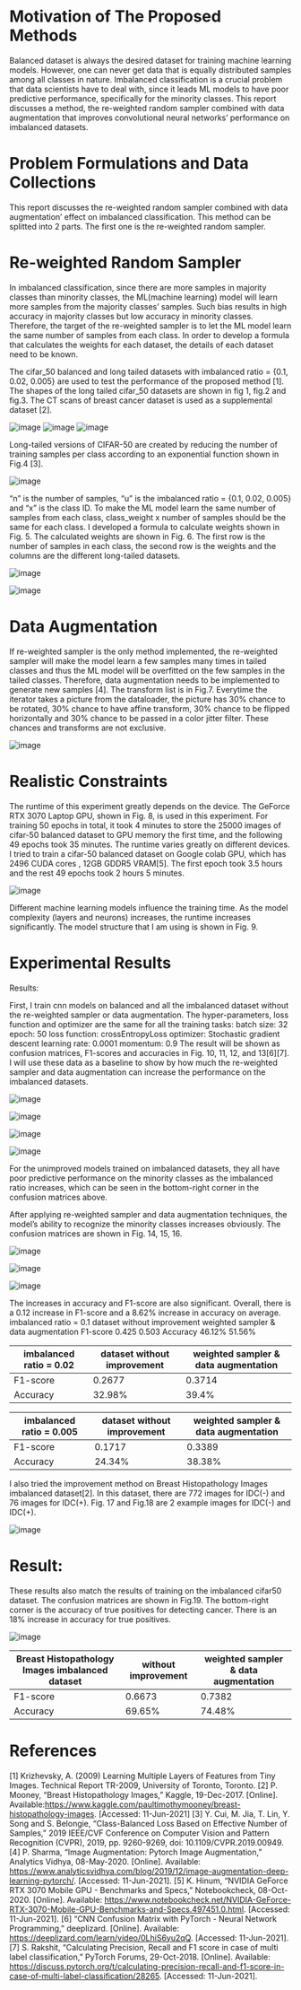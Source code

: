 # Motivation of The Proposed Methods

Balanced dataset is always the desired dataset for training machine learning models.
However, one can never get data that is equally distributed samples among all classes in
nature. Imbalanced classification is a crucial problem that data scientists have to deal with,
since it leads ML models to have poor predictive performance, specifically for the minority
classes. This report discusses a method, the re-weighted random sampler combined with
data augmentation that improves convolutional neural networks’ performance on imbalanced
datasets.

# Problem Formulations and Data Collections

This report discusses the re-weighted random sampler combined with data augmentation’
effect on imbalanced classification. This method can be splitted into 2 parts. The first one is
the re-weighted random sampler.

# Re-weighted Random Sampler

In imbalanced classification, since there are more samples in majority classes than minority
classes, the ML(machine learning) model will learn more samples from the majority classes’
samples. Such bias results in high accuracy in majority classes but low accuracy in minority
classes. Therefore, the target of the re-weighted sampler is to let the ML model learn the
same number of samples from each class. In order to develop a formula that calculates the
weights for each dataset, the details of each dataset need to be known.

The cifar_50 balanced and long tailed datasets with imbalanced ratio = {0.1, 0.02, 0.005} are
used to test the performance of the proposed method [1]. The shapes of the long tailed
cifar_50 datasets are shown in fig 1, fig.2 and fig.3. The CT scans of breast cancer dataset
is used as a supplemental dataset [2].

![image](https://user-images.githubusercontent.com/58502695/138342169-a043dbb0-0b71-492f-abef-c4c79a9d5b0d.png)
![image](https://user-images.githubusercontent.com/58502695/138342209-242c6322-e204-4f9b-a290-afcdd3f175b7.png)
![image](https://user-images.githubusercontent.com/58502695/138342235-35938480-1a70-4fde-a319-58655f1de38f.png)

Long-tailed versions of CIFAR-50 are created by reducing the number of training samples per class according to an exponential function shown in Fig.4 [3]. 

![image](https://user-images.githubusercontent.com/58502695/138342324-eb03f0c4-fdaa-43c3-bc11-238030067c3c.png)

“n” is the number of samples, “u” is the imbalanced ratio = {0.1, 0.02, 0.005} and “x” is the class ID. To make the ML model learn the same number of samples from each class, class_weight x number of samples should be the same for each class. I developed a formula to calculate weights shown in Fig. 5. The calculated weights are shown in Fig. 6. The first row is the number of samples in each class, the second row is the weights and the columns are the different long-tailed datasets.

![image](https://user-images.githubusercontent.com/58502695/138342382-fdee868f-3cc6-454a-9cf1-9402678235fb.png)

![image](https://user-images.githubusercontent.com/58502695/138342411-92cd1bd0-5fb3-47ba-a380-77b48a0af869.png)


# Data Augmentation

If re-weighted sampler is the only method implemented, the re-weighted sampler will make the model learn a few samples many times in tailed classes and thus the ML model will be overfitted on the few samples in the tailed classes. Therefore, data augmentation needs to be implemented to generate new samples [4]. The transform list is in Fig.7. Everytime the iterator takes a picture from the dataloader, the picture has 30% chance to be rotated, 30% chance to have affine transform, 30% chance to be flipped horizontally and 30% chance to be passed in a color jitter filter. These chances and transforms are not exclusive. 

![image](https://user-images.githubusercontent.com/58502695/138342534-d87528bf-8000-426a-a5fb-59cdc83333d3.png)

# Realistic Constraints

The runtime of this experiment greatly depends on the device. The GeForce RTX 3070 Laptop GPU, shown in Fig. 8, is used in this experiment. For training 50 epochs in total, it took 4 minutes to store the 25000 images of cifar-50 balanced dataset to GPU memory the first time, and the following 49 epochs took 35 minutes. The runtime varies greatly on different devices. I tried to train a cifar-50 balanced dataset on Google colab GPU, which has 2496 CUDA cores , 12GB GDDR5 VRAM[5].  The first epoch took 3.5 hours and the rest 49 epochs took 2 hours 5 minutes. 

![image](https://user-images.githubusercontent.com/58502695/138342638-25f3af76-0eb5-44d5-9ec2-dcf94c464c3c.png)

Different machine learning models influence the training time. As the model complexity (layers and neurons) increases, the runtime increases significantly. The model structure that I am using is shown in Fig. 9. 



# Experimental Results

Results:

First, I train cnn models on balanced and all the imbalanced dataset without the re-weighted sampler or data augmentation. 
The hyper-parameters, loss function and optimizer are the same for all the training tasks: 
batch size: 32
epoch: 50
loss function: crossEntropyLoss
optimizer: Stochastic gradient descent
learning rate: 0.0001
momentum: 0.9
The result will be shown as confusion matrices, F1-scores and accuracies in Fig. 10, 11, 12, and 13[6][7]. I will use these data as a baseline to show by how much the re-weighted sampler and data augmentation can increase the performance on the imbalanced datasets. 

![image](https://user-images.githubusercontent.com/58502695/138342915-3ce6955e-8a49-48b2-aa28-a65a8e03cd27.png)

![image](https://user-images.githubusercontent.com/58502695/138342954-41e0fb6a-cfd7-434d-8f34-aa28a2f47834.png)

![image](https://user-images.githubusercontent.com/58502695/138342979-2a18db73-dbf9-4658-a5db-82394ab2fbc0.png)

![image](https://user-images.githubusercontent.com/58502695/138342994-99d51ec5-9890-4c58-9954-719f5a96416b.png)

For the unimproved models trained on imbalanced datasets, they all have poor predictive performance on the minority classes as the imbalanced ratio increases, which can be seen in the bottom-right corner in the confusion matrices above. 

After applying re-weighted sampler and data augmentation techniques, the model’s ability to recognize the minority classes increases obviously. The confusion matrices are shown in Fig. 14, 15, 16.  

![image](https://user-images.githubusercontent.com/58502695/138343103-07ae8512-053f-4f57-832b-a6c5f6b8e138.png)

![image](https://user-images.githubusercontent.com/58502695/138343127-f05a49d6-0aea-49fb-819b-70ce90633c60.png)

![image](https://user-images.githubusercontent.com/58502695/138343155-761c95cf-d132-44ff-a02a-4c5cbd37e47c.png)


The increases in accuracy and F1-score are also significant. Overall, there is a 0.12 increase in F1-score and a 8.62% increase in accuracy on average.
imbalanced ratio = 0.1 dataset	without improvement	weighted sampler & data augmentation
F1-score	0.425	0.503
Accuracy	46.12%	51.56%

| imbalanced ratio = 0.02 | dataset	without improvement	| weighted sampler & data augmentation |
|----|----|----|
| F1-score	| 0.2677 | 0.3714 |
| Accuracy	| 32.98%	| 39.4% |

| imbalanced ratio = 0.005 | dataset	without improvement	| weighted sampler & data augmentation |
|----|----|----|
| F1-score |	0.1717 | 0.3389 |
| Accuracy	 |24.34%	|38.38% |

I also tried the improvement method on Breast Histopathology Images imbalanced dataset[2]. In this dataset, there are 772 images for IDC(-) and 76 images for IDC(+). Fig. 17 and Fig.18 are 2 example images for IDC(-) and IDC(+).

![image](https://user-images.githubusercontent.com/58502695/138343252-cfb52f05-1a10-443c-aec9-d409d7c9ce4a.png)

# Result:

These results also match the results of training on the imbalanced cifar50 dataset. The confusion matrices are shown in Fig.19. The bottom-right corner is the accuracy of true positives for detecting cancer. There is an 18% increase in accuracy for true positives.  

![image](https://user-images.githubusercontent.com/58502695/138343320-ca49bb6a-4731-4bd8-ba4b-338a09f9c1e6.png)

| Breast Histopathology Images imbalanced dataset	| without improvement	 | weighted sampler & data augmentation |
|----|----|----|
| F1-score	| 0.6673	| 0.7382 |
| Accuracy	| 69.65%	| 74.48% |



# References

[1] Krizhevsky, A. (2009) Learning Multiple Layers of Features from Tiny Images. Technical Report TR-2009, University of Toronto, Toronto.
[2] P. Mooney, “Breast Histopathology Images,” Kaggle, 19-Dec-2017. [Online]. Available:https://www.kaggle.com/paultimothymooney/breast-histopathology-images. [Accessed: 11-Jun-2021]
[3] Y. Cui, M. Jia, T. Lin, Y. Song and S. Belongie, “Class-Balanced Loss Based on Effective Number of Samples,” 2019 IEEE/CVF Conference on Computer Vision and Pattern Recognition (CVPR), 2019, pp. 9260-9269, doi: 10.1109/CVPR.2019.00949.
[4] P. Sharma, “Image Augmentation: Pytorch Image Augmentation,” Analytics Vidhya, 08-May-2020. [Online]. Available: https://www.analyticsvidhya.com/blog/2019/12/image-augmentation-deep-learning-pytorch/. [Accessed: 11-Jun-2021].
[5] K. Hinum, “NVIDIA GeForce RTX 3070 Mobile GPU - Benchmarks and Specs,” Notebookcheck, 08-Oct-2020. [Online]. Available: https://www.notebookcheck.net/NVIDIA-GeForce-RTX-3070-Mobile-GPU-Benchmarks-and-Specs.497451.0.html. [Accessed: 11-Jun-2021].
[6] “CNN Confusion Matrix with PyTorch - Neural Network Programming,” deeplizard. [Online]. Available: https://deeplizard.com/learn/video/0LhiS6yu2qQ. [Accessed: 11-Jun-2021].
[7] S. Rakshit, “Calculating Precision, Recall and F1 score in case of multi label classification,” PyTorch Forums, 29-Oct-2018. [Online]. Available: https://discuss.pytorch.org/t/calculating-precision-recall-and-f1-score-in-case-of-multi-label-classification/28265. [Accessed: 11-Jun-2021].




